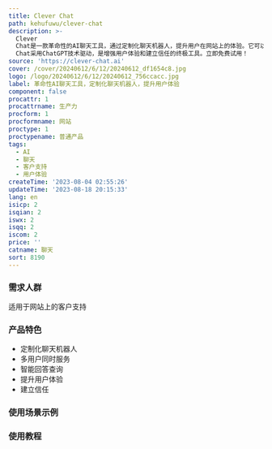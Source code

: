```yaml
---
title: Clever Chat
path: kehufuwu/clever-chat
description: >-
  Clever
  Chat是一款革命性的AI聊天工具，通过定制化聊天机器人，提升用户在网站上的体验。它可以根据你的品牌和用户需求进行定制，同时支持同时服务多个用户，并且以最小的努力回答查询。Clever
  Chat采用ChatGPT技术驱动，是增强用户体验和建立信任的终极工具。立即免费试用！
source: 'https://clever-chat.ai'
cover: /cover/20240612/6/12/20240612_df1654c8.jpg
logo: /logo/20240612/6/12/20240612_756ccacc.jpg
label: 革命性AI聊天工具，定制化聊天机器人，提升用户体验
component: false
procattr: 1
procattrname: 生产力
procform: 1
procformname: 网站
proctype: 1
proctypename: 普通产品
tags:
  - AI
  - 聊天
  - 客户支持
  - 用户体验
createTime: '2023-08-04 02:55:26'
updateTime: '2023-08-18 20:15:33'
lang: en
isicp: 2
isqian: 2
iswx: 2
isqq: 2
iscom: 2
price: ''
catname: 聊天
sort: 8190
---
```




### 需求人群
适用于网站上的客户支持

### 产品特色
- 定制化聊天机器人
- 多用户同时服务
- 智能回答查询
- 提升用户体验
- 建立信任

### 使用场景示例


### 使用教程


  
